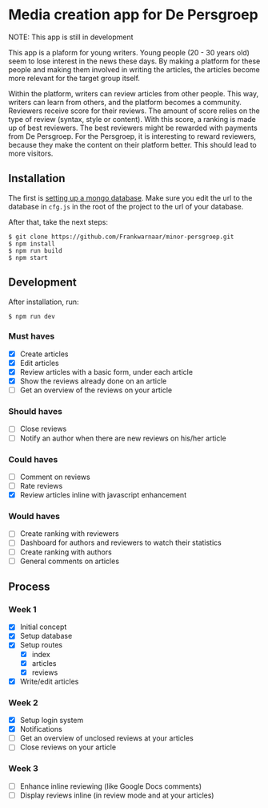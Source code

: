 # Media creation app for De Persgroep

NOTE: This app is still in development

This app is a plaform for young writers. Young people (20 - 30 years old) seem to lose interest in the news these days. By making a platform for these people and making them involved in writing the articles, the articles become more relevant for the target group itself. 

Within the platform, writers can review articles from other people. This way, writers can learn from others, and the platform becomes a community. Reviewers receive score for their reviews. The amount of score relies on the type of review (syntax, style or content). With this score, a ranking is made up of best reviewers. The best reviewers might be rewarded with payments from De Persgroep. For the Persgroep, it is interesting to reward reviewers, because they make the content on their platform better. This should lead to more visitors.

## Installation
The first is [setting up a mongo database](http://mongodb.github.io/node-mongodb-native/2.2/quick-start/quick-start/). Make sure you edit the url to the database in `cfg.js` in the root of the project to the url of your database.

After that, take the next steps:
```
$ git clone https://github.com/Frankwarnaar/minor-persgroep.git
$ npm install
$ npm run build
$ npm start
```

## Development
After installation, run:
```
$ npm run dev
```

### Must haves
* [x] Create articles
* [x] Edit articles
* [x] Review articles with a basic form, under each article
* [x] Show the reviews already done on an article
* [ ] Get an overview of the reviews on your article

### Should haves
* [ ] Close reviews
* [ ] Notify an author when there are new reviews on his/her article

### Could haves
* [ ] Comment on reviews
* [ ] Rate reviews
* [x] Review articles inline with javascript enhancement

### Would haves
* [ ] Create ranking with reviewers
* [ ] Dashboard for authors and reviewers to watch their statistics
* [ ] Create ranking with authors
* [ ] General comments on articles

## Process

### Week 1
* [x] Initial concept
* [x] Setup database
* [x] Setup routes
  * [x] index
  * [x] articles
  * [x] reviews
* [x] Write/edit articles

### Week 2
* [x] Setup login system
* [x] Notifications
* [ ] Get an overview of unclosed reviews at your articles
* [ ] Close reviews on your article

### Week 3
* [ ] Enhance inline reviewing (like Google Docs comments)
* [ ] Display reviews inline (in review mode and at your articles)
